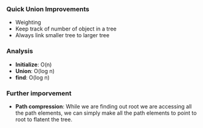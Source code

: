 ### Quick Union Improvements
- Weighting
- Keep track of number of object in a tree
- Always link smaller tree to larger tree

### Analysis
- **Initialize**: O(n)
- **Union**: O(log n)
- **find**: O(log n)

### Further imporvement
- **Path compression**: While we are finding out root we are accessing all the path elements, we can simply make all the path elements to point to root to flatent the tree.